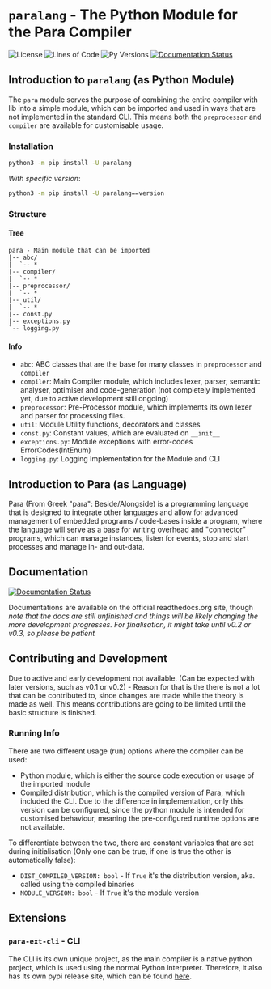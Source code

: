 # `paralang` - The Python Module for the Para Compiler

![License](https://img.shields.io/github/license/Para-Lang/Para?color=cyan)
![Lines of Code](https://img.shields.io/tokei/lines/github/Para-Lang/Para)
![Py Versions](https://img.shields.io/pypi/pyversions/para.svg)
[![Documentation Status](https://readthedocs.org/projects/para/badge/?version=latest)](https://para.readthedocs.io/en/latest/?badge=latest)

## Introduction to `paralang` (as Python Module)

The `para` module serves the purpose of combining the entire compiler with lib
into a simple module, which can be imported and used in ways that are not
implemented in the standard CLI. This means both the `preprocessor` and
`compiler` are available for customisable usage.

### Installation

```bash
python3 -m pip install -U paralang
```

*With specific version*:

```bash
python3 -m pip install -U paralang==version
```

### Structure

#### Tree

```
para - Main module that can be imported
|-- abc/
|  `-- *
|-- compiler/
|  `-- *
|-- preprocessor/
|  `-- *
|-- util/
|  `-- *
|-- const.py
|-- exceptions.py
`-- logging.py
```

#### Info

- `abc`: ABC classes that are the base for many classes in `preprocessor`
  and `compiler`
- `compiler`: Main Compiler module, which includes lexer, parser, semantic
  analyser, optimiser and code-generation (not completely implemented yet, due
  to active development still ongoing)
- `preprocessor`: Pre-Processor module, which implements its own lexer and
  parser for processing files.
- `util`: Module Utility functions, decorators and classes
- `const.py`: Constant values, which are evaluated on `__init__`
- `exceptions.py`: Module exceptions with error-codes ErrorCodes(IntEnum)
- `logging.py`: Logging Implementation for the Module and CLI

## Introduction to Para (as Language)

Para (From Greek "para": Beside/Alongside) is a programming language that
is designed to integrate other languages and allow for advanced management of
embedded programs / code-bases inside a program, where the language will serve
as a base for writing overhead and "connector" programs, which can manage
instances, listen for events, stop and start processes and manage in- and
out-data.

## Documentation

[![Documentation Status](https://readthedocs.org/projects/para/badge/?version=latest)](https://para.readthedocs.io/en/latest/?badge=latest)

Documentations are available on the official readthedocs.org site, though 
*note that the docs are still unfinished and things will be likely changing the
more development progresses. For finalisation, it might take until v0.2 or 
v0.3, so please be patient*

## Contributing and Development

Due to active and early development not available. (Can be expected with later
versions, such as v0.1 or v0.2) - Reason for that is the there is not a lot
that can be contributed to, since changes are made while the theory is made as
well. This means contributions are going to be limited until the basic
structure is finished.

### Running Info

There are two different usage (run) options where the compiler can be used:

- Python module, which is either the source code execution or usage of the
  imported module
- Compiled distribution, which is the compiled version of Para, which
  included the CLI. Due to the difference in implementation, only this version
  can be configured, since the python module is intended for customised
  behaviour, meaning the pre-configured runtime options are not available.

To differentiate between the two, there are constant variables that are set
during initialisation (Only one can be true, if one is true the other is
automatically false):

- `DIST_COMPILED_VERSION: bool` - If `True` it's the distribution version, aka.
  called using the compiled binaries
- `MODULE_VERSION: bool` - If `True` it's the module version

## Extensions

### `para-ext-cli` - CLI

The CLI is its own unique project, as the main compiler is a native python
project, which is used using the normal Python interpreter. Therefore, it also
has its own pypi release site, which can be
found [here](https://pypi.org/project/para-ext-cli/).